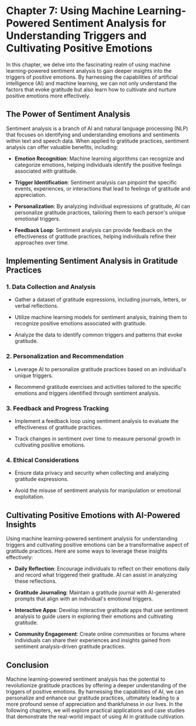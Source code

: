 Chapter 7: Using Machine Learning-Powered Sentiment Analysis for Understanding Triggers and Cultivating Positive Emotions
=========================================================================================================================

In this chapter, we delve into the fascinating realm of using machine learning-powered sentiment analysis to gain deeper insights into the triggers of positive emotions. By harnessing the capabilities of artificial intelligence (AI) and machine learning, we can not only understand the factors that evoke gratitude but also learn how to cultivate and nurture positive emotions more effectively.

The Power of Sentiment Analysis
-------------------------------

Sentiment analysis is a branch of AI and natural language processing (NLP) that focuses on identifying and understanding emotions and sentiments within text and speech data. When applied to gratitude practices, sentiment analysis can offer valuable benefits, including:

* **Emotion Recognition**: Machine learning algorithms can recognize and categorize emotions, helping individuals identify the positive feelings associated with gratitude.

* **Trigger Identification**: Sentiment analysis can pinpoint the specific events, experiences, or interactions that lead to feelings of gratitude and appreciation.

* **Personalization**: By analyzing individual expressions of gratitude, AI can personalize gratitude practices, tailoring them to each person's unique emotional triggers.

* **Feedback Loop**: Sentiment analysis can provide feedback on the effectiveness of gratitude practices, helping individuals refine their approaches over time.

Implementing Sentiment Analysis in Gratitude Practices
------------------------------------------------------

### 1. **Data Collection and Analysis**

* Gather a dataset of gratitude expressions, including journals, letters, or verbal reflections.

* Utilize machine learning models for sentiment analysis, training them to recognize positive emotions associated with gratitude.

* Analyze the data to identify common triggers and patterns that evoke gratitude.

### 2. **Personalization and Recommendation**

* Leverage AI to personalize gratitude practices based on an individual's unique triggers.

* Recommend gratitude exercises and activities tailored to the specific emotions and triggers identified through sentiment analysis.

### 3. **Feedback and Progress Tracking**

* Implement a feedback loop using sentiment analysis to evaluate the effectiveness of gratitude practices.

* Track changes in sentiment over time to measure personal growth in cultivating positive emotions.

### 4. **Ethical Considerations**

* Ensure data privacy and security when collecting and analyzing gratitude expressions.

* Avoid the misuse of sentiment analysis for manipulation or emotional exploitation.

Cultivating Positive Emotions with AI-Powered Insights
------------------------------------------------------

Using machine learning-powered sentiment analysis for understanding triggers and cultivating positive emotions can be a transformative aspect of gratitude practices. Here are some ways to leverage these insights effectively:

* **Daily Reflection**: Encourage individuals to reflect on their emotions daily and record what triggered their gratitude. AI can assist in analyzing these reflections.

* **Gratitude Journaling**: Maintain a gratitude journal with AI-generated prompts that align with an individual's emotional triggers.

* **Interactive Apps**: Develop interactive gratitude apps that use sentiment analysis to guide users in exploring their emotions and cultivating gratitude.

* **Community Engagement**: Create online communities or forums where individuals can share their experiences and insights gained from sentiment analysis-driven gratitude practices.

Conclusion
----------

Machine learning-powered sentiment analysis has the potential to revolutionize gratitude practices by offering a deeper understanding of the triggers of positive emotions. By harnessing the capabilities of AI, we can personalize and enhance our gratitude practices, ultimately leading to a more profound sense of appreciation and thankfulness in our lives. In the following chapters, we will explore practical applications and case studies that demonstrate the real-world impact of using AI in gratitude cultivation.
